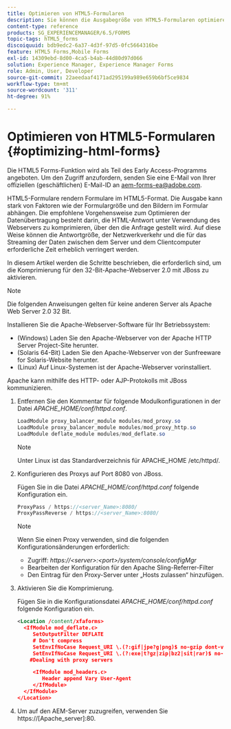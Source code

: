 ```yaml
---
title: Optimieren von HTML5-Formularen
description: Sie können die Ausgabegröße von HTML5-Formularen optimieren.
content-type: reference
products: SG_EXPERIENCEMANAGER/6.5/FORMS
topic-tags: hTML5_forms
discoiquuid: bdb9edc2-6a37-4d3f-97d5-0fc5664316be
feature: HTML5 Forms,Mobile Forms
exl-id: 14309ebd-8d00-4ca5-b4ab-44d80d97d066
solution: Experience Manager, Experience Manager Forms
role: Admin, User, Developer
source-git-commit: 22aeedaaf4171ad295199a989e659b6bf5ce9834
workflow-type: tm+mt
source-wordcount: '311'
ht-degree: 91%

---
```


# Optimieren von HTML5-Formularen {#optimizing-html-forms}

<span class="preview"> Die HTML5 Forms-Funktion wird als Teil des Early Access-Programms angeboten. Um den Zugriff anzufordern, senden Sie eine E-Mail von Ihrer offiziellen (geschäftlichen) E-Mail-ID an aem-forms-ea@adobe.com.
</span>

HTML5-Formulare rendern Formulare im HTML5-Format. Die Ausgabe kann stark von Faktoren wie der Formulargröße und den Bildern im Formular abhängen. Die empfohlene Vorgehensweise zum Optimieren der Datenübertragung besteht darin, die HTML-Antwort unter Verwendung des Webservers zu komprimieren, über den die Anfrage gestellt wird. Auf diese Weise können die Antwortgröße, der Netzwerkverkehr und die für das Streaming der Daten zwischen dem Server und dem Clientcomputer erforderliche Zeit erheblich verringert werden.

In diesem Artikel werden die Schritte beschrieben, die erforderlich sind, um die Komprimierung für den 32-Bit-Apache-Webserver 2.0 mit JBoss zu aktivieren.

>[!NOTE]
>
>Die folgenden Anweisungen gelten für keine anderen Server als Apache Web Server 2.0 32 Bit.

Installieren Sie die Apache-Webserver-Software für Ihr Betriebssystem:

* (Windows) Laden Sie den Apache-Webserver von der Apache HTTP Server Project-Site herunter.
* (Solaris 64-Bit) Laden Sie den Apache-Webserver von der Sunfreeware for Solaris-Website herunter.
* (Linux) Auf Linux-Systemen ist der Apache-Webserver vorinstalliert.

Apache kann mithilfe des HTTP- oder AJP-Protokolls mit JBoss kommunizieren.

1. Entfernen Sie den Kommentar für folgende Modulkonfigurationen in der Datei *APACHE_HOME/conf/httpd.conf*.

   ```java
   LoadModule proxy_balancer_module modules/mod_proxy.so
   LoadModule proxy_balancer_module modules/mod_proxy_http.so
   LoadModule deflate_module modules/mod_deflate.so
   ```

   >[!NOTE]
   >
   >Unter Linux ist das Standardverzeichnis für APACHE_HOME /etc/httpd/.

1. Konfigurieren des Proxys auf Port 8080 von JBoss.

   Fügen Sie in die Datei *APACHE_HOME/conf/httpd.conf* folgende Konfiguration ein.

   ```java
   ProxyPass / https://<server_Name>:8080/
   ProxyPassReverse / https://<server_Name>:8080/
   ```

   >[!NOTE]
   >
   >Wenn Sie einen Proxy verwenden, sind die folgenden Konfigurationsänderungen erforderlich:
   >
   >* Zugriff: *https://&lt;server>:&lt;port>/system/console/configMgr*
   >* Bearbeiten der Konfiguration für den Apache Sling-Referrer-Filter
   >* Den Eintrag für den Proxy-Server unter „Hosts zulassen“ hinzufügen.

1. Aktivieren Sie die Komprimierung.

   Fügen Sie in die Konfigurationsdatei *APACHE_HOME/conf/httpd.conf* folgende Konfiguration ein.

   ```xml
   <Location /content/xfaforms>
     <IfModule mod_deflate.c>
        SetOutputFilter DEFLATE
        # Don't compress
        SetEnvIfNoCase Request_URI \.(?:gif|jpe?g|png)$ no-gzip dont-vary
        SetEnvIfNoCase Request_URI \.(?:exe|t?gz|zip|bz2|sit|rar)$ no-gzip dont-vary
       #Dealing with proxy servers
   
        <IfModule mod_headers.c>
           Header append Vary User-Agent
        </IfModule>
     </IfModule>
   </Location>
   ```

1. Um auf den AEM-Server zuzugreifen, verwenden Sie https://[Apache_server]:80.
